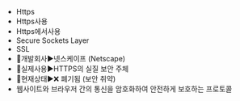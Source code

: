 ﻿- Https
- Https사용
- Https에서사용
- Secure Sockets Layer
- SSL
- 📌개발회사▶️넷스케이프 (Netscape)
- 📌실제사용▶️HTTPS의 실질 보안 주체
- 📌현재상태▶️❌ 폐기됨 (보안 취약)
- 웹사이트와 브라우저 간의 통신을 암호화하여 안전하게 보호하는 프로토콜
